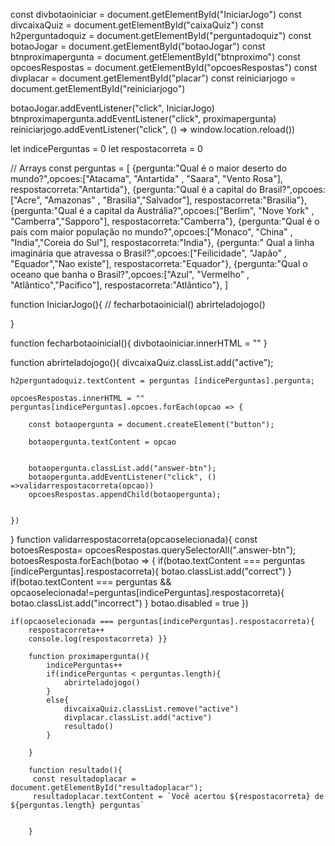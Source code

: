 const divbotaoiniciar = document.getElementById("IniciarJogo")
const divcaixaQuiz = document.getElementById("caixaQuiz")
const h2perguntadoquiz = document.getElementById("perguntadoquiz")
const botaoJogar = document.getElementById("botaoJogar")
const btnproximapergunta = document.getElementById("btnproximo")
const opcoesRespostas = document.getElementById("opcoesRespostas")
const divplacar = document.getElementById("placar")
const reiniciarjogo = document.getElementById("reiniciarjogo")


botaoJogar.addEventListener("click", IniciarJogo)
btnproximapergunta.addEventListener("click", proximapergunta)
reiniciarjogo.addEventListener("click", () => window.location.reload())

let indicePerguntas = 0
let respostacorreta = 0 

// Arrays
const perguntas = [
    {pergunta:"Qual é o maior deserto do mundo?",opcoes:["Atacama", "Antartida" , "Saara", "Vento Rosa"], respostacorreta:"Antartida"},
    {pergunta:"Qual é a capital do Brasil?",opcoes:["Acre", "Amazonas" , "Brasilia","Salvador"], respostacorreta:"Brasilia"},
     {pergunta:"Qual é a capital da Austrália?",opcoes:["Berlim", "Nove York" , "Camberra","Sapporo"], respostacorreta:"Camberra"},
     {pergunta:"Qual é o país com maior população no mundo?",opcoes:["Monaco", "China" , "India","Coreia do Sul"], respostacorreta:"India"},
     {pergunta:" Qual a linha imaginária que atravessa o Brasil?",opcoes:["Feilicidade", "Japão" , "Equador","Nao existe"], respostacorreta:"Equador"},
     {pergunta:"Qual o oceano que banha o Brasil?",opcoes:["Azul", "Vermelho" , "Atlântico","Pacifico"], respostacorreta:"Atlântico"},
]




function IniciarJogo(){
   // fecharbotaoinicial()
      abrirteladojogo()
    
}

function fecharbotaoinicial(){
    divbotaoiniciar.innerHTML = ""
}




function abrirteladojogo(){
    divcaixaQuiz.classList.add("active");
    
    h2perguntadoquiz.textContent = perguntas [indicePerguntas].pergunta;
    
    opcoesRespostas.innerHTML = ""
    perguntas[indicePerguntas].opcoes.forEach(opcao => {
        
        const botaopergunta = document.createElement("button");
        
        botaopergunta.textContent = opcao
        
        
        botaopergunta.classList.add("answer-btn");
        botaopergunta.addEventListener("click", () =>validarrespostacorreta(opcao))
        opcoesRespostas.appendChild(botaopergunta);
        
        
    })
}
function validarrespostacorreta(opcaoselecionada){
    const botoesResposta= opcoesRespostas.querySelectorAll(".answer-btn");
    botoesResposta.forEach(botao => {
        if(botao.textContent === perguntas [indicePerguntas].respostacorreta){
            botao.classList.add("correct")
        }
        if(botao.textContent === perguntas && opcaoselecionada!=perguntas[indicePerguntas].respostacorreta){
            botao.classList.add("incorrect")
        }
        botao.disabled = true
    })
    
    
    if(opcaoselecionada === perguntas[indicePerguntas].respostacorreta){
        respostacorreta++
        console.log(respostacorreta) }}
        
        function proximapergunta(){
            indicePerguntas++
            if(indicePerguntas < perguntas.length){
                abrirteladojogo()
            } 
            else{
                divcaixaQuiz.classList.remove("active")
                divplacar.classList.add("active")
                resultado()
            }
            
        }
        
        function resultado(){
         const resultadoplacar = document.getElementById("resultadoplacar");
         resultadoplacar.textContent = `Você acertou ${respostacorreta} de ${perguntas.length} perguntas`
        
        
        }
        
